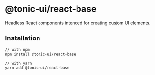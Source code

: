 # @tonic-ui/react-base

Headless React components intended for creating custom UI elements.

## Installation

```sh
// with npm
npm install @tonic-ui/react-base

// with yarn
yarn add @tonic-ui/react-base
```
